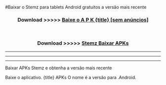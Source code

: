 #Baixar o Stemz   para tablets Android gratuitos a versão mais recente


<div align="center">
<h3>Download >>>>> <a href="https://pt-web.web.app/?pt= {title}">Baixe o A P K {title} [sem anúncios]</a></h3><br>

<h3>Download >>>>> <a href="https://pt-web.web.app/?pt= {title}">Stemz  Baixar APKs</a></h3>
</div>

----------------------------------------------------------

----------------------------------------------------------

----------------------------------------------------------

Baixar APKs Stemz  e obtenha a versão mais recente

Baixe o aplicativo. {title} APKs O nome é a versão para .Android.


